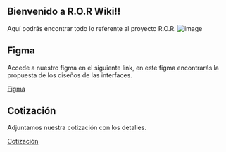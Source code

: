 ## Bienvenido a R.O.R Wiki!!

Aquí podrás encontrar todo lo referente al proyecto R.O.R.
![image](https://github.com/user-attachments/assets/0381f4ce-66b7-496e-87c9-3498c8346ba3)



## Figma

Accede a nuestro figma en el siguiente link, en este figma encontrarás la propuesta de los diseños de las interfaces.

[Figma](https://www.figma.com/design/WMpk8x9wez5mwKhufu3FkG/ROR?node-id=0-1&p=f&t=bEE91ZgH5NkXtht8-0)

## Cotización

Adjuntamos nuestra cotización con los detalles.

[Cotización](https://github.com/s-r-o-r/.github/wiki/Cotizaci%C3%B3n)

